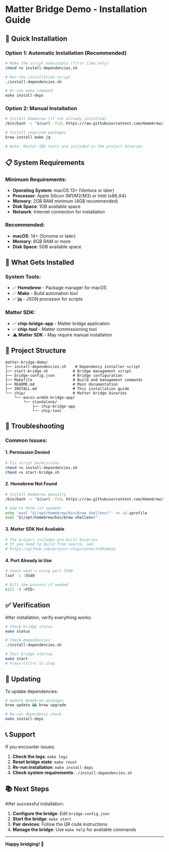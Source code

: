 # Matter Bridge Demo - Installation Guide

## 🚀 Quick Installation

### Option 1: Automatic Installation (Recommended)
```bash
# Make the script executable (first time only)
chmod +x install-dependencies.sh

# Run the installation script
./install-dependencies.sh

# Or use make command
make install-deps
```

### Option 2: Manual Installation
```bash
# Install Homebrew (if not already installed)
/bin/bash -c "$(curl -fsSL https://raw.githubusercontent.com/Homebrew/install/HEAD/install.sh)"

# Install required packages
brew install make jq

# Note: Matter SDK tools are included in the project binaries
```

## 📋 System Requirements

### Minimum Requirements:
- **Operating System**: macOS 13+ (Ventura or later)
- **Processor**: Apple Silicon (M1/M2/M3) or Intel (x86_64)
- **Memory**: 2GB RAM minimum (4GB recommended)
- **Disk Space**: 1GB available space
- **Network**: Internet connection for installation

### Recommended:
- **macOS**: 14+ (Sonoma or later)
- **Memory**: 8GB RAM or more
- **Disk Space**: 5GB available space

## 🔧 What Gets Installed

### System Tools:
- ✅ **Homebrew** - Package manager for macOS
- ✅ **Make** - Build automation tool
- ✅ **jq** - JSON processor for scripts

### Matter SDK:
- ✅ **chip-bridge-app** - Matter bridge application
- ✅ **chip-tool** - Matter commissioning tool
- ⚠️ **Matter SDK** - May require manual installation

## 📁 Project Structure

```
matter-bridge-demo/
├── install-dependencies.sh    # Dependency installer script
├── start-bridge.sh           # Bridge management script
├── bridge-config.json        # Bridge configuration
├── Makefile                  # Build and management commands
├── README.md                 # Main documentation
├── INSTALL.md                # This installation guide
└── chip/                     # Matter bridge binaries
    └── macos-arm64-bridge-app/
        └── standalone/
            ├── chip-bridge-app
            └── chip-tool
```

## 🚨 Troubleshooting

### Common Issues:

#### 1. **Permission Denied**
```bash
# Fix script permissions
chmod +x install-dependencies.sh
chmod +x start-bridge.sh
```

#### 2. **Homebrew Not Found**
```bash
# Install Homebrew manually
/bin/bash -c "$(curl -fsSL https://raw.githubusercontent.com/Homebrew/install/HEAD/install.sh)"

# Add to PATH (if needed)
echo 'eval "$(/opt/homebrew/bin/brew shellenv)"' >> ~/.zprofile
eval "$(/opt/homebrew/bin/brew shellenv)"
```

#### 3. **Matter SDK Not Available**
```bash
# The project includes pre-built binaries
# If you need to build from source, see:
# https://github.com/project-chip/connectedhomeip
```

#### 4. **Port Already in Use**
```bash
# Check what's using port 5540
lsof -i :5540

# Kill the process if needed
kill -9 <PID>
```

## ✅ Verification

After installation, verify everything works:

```bash
# Check bridge status
make status

# Check dependencies
./install-dependencies.sh

# Test bridge startup
make start
# Press Ctrl+C to stop
```

## 🔄 Updating

To update dependencies:

```bash
# Update Homebrew packages
brew update && brew upgrade

# Re-run dependency check
make install-deps
```

## 📞 Support

If you encounter issues:

1. **Check the logs**: `make logs`
2. **Reset bridge state**: `make reset`
3. **Re-run installation**: `make install-deps`
4. **Check system requirements**: `./install-dependencies.sh`

## 📚 Next Steps

After successful installation:

1. **Configure the bridge**: Edit `bridge-config.json`
2. **Start the bridge**: `make start`
3. **Pair devices**: Follow the QR code instructions
4. **Manage the bridge**: Use `make help` for available commands

---

**Happy bridging! 🎉**
